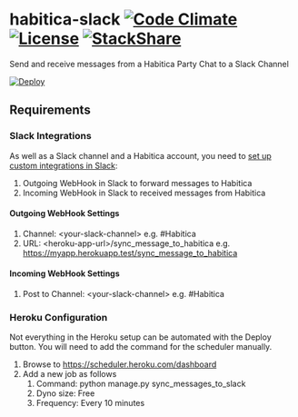 # habitica-slack [![Code Climate](https://img.shields.io/codeclimate/github/niteshpatel/habitica-slack.svg?maxAge=2592000)](https://codeclimate.com/github/niteshpatel/habitica-slack) [![License](https://img.shields.io/github/license/niteshpatel/habitica-slack.svg?maxAge=2592000)](https://raw.githubusercontent.com/niteshpatel/habitica-slack/master/LICENSE.txt) [![StackShare](http://img.shields.io/badge/tech-stack-0690fa.svg?style=flat)](http://stackshare.io/niteshpatel/habitica-slack)
Send and receive messages from a Habitica Party Chat to a Slack Channel

[![Deploy](https://www.herokucdn.com/deploy/button.svg)](https://heroku.com/deploy?template=https://github.com/niteshpatel/habitica-slack)

## Requirements

### Slack Integrations
As well as a Slack channel and a Habitica account, you need to [set up custom integrations in Slack](https://slack.com/apps/manage/custom-integrations):

1. Outgoing WebHook in Slack to forward messages to Habitica
1. Incoming WebHook in Slack to received messages from Habitica

#### Outgoing WebHook Settings
1. Channel: &lt;your-slack-channel&gt; e.g. #Habitica
1. URL: &lt;heroku-app-url&gt;/sync_message_to_habitica e.g. https://myapp.herokuapp.test/sync_message_to_habitica

#### Incoming WebHook Settings
1. Post to Channel: &lt;your-slack-channel&gt; e.g. #Habitica

### Heroku Configuration
Not everything in the Heroku setup can be automated with the Deploy button.  You will need to add the command for the scheduler manually.

1. Browse to https://scheduler.heroku.com/dashboard
1. Add a new job as follows
    1. Command: python manage.py sync_messages_to_slack
    1. Dyno size: Free
    1. Frequency: Every 10 minutes
    
